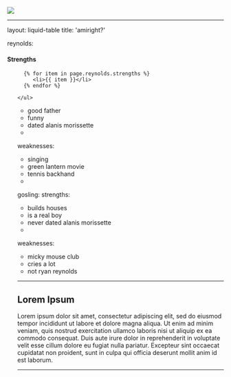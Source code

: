 ![]({{site.url}}/assets/img/ryan-v-ryan.jpg)  

---
layout: liquid-table
title: 'amiright?'

reynolds:

<h4>  Strengths  </h4>
    <ul>
      
      {% for item in page.reynolds.strengths %}
         <li>{{ item }}</li>
      {% endfor %}
      
    </ul>
  - good father
  - funny
  - dated alanis morissette
  - 
  weaknesses: 
  - singing
  - green lantern movie
  - tennis backhand 
  - 
gosling:
  strengths: 
  - builds houses
  - is a real boy
  - never dated alanis morissette
  - 
  weaknesses: 
  - micky mouse club
  - cries a lot
  - not ryan reynolds
---


## Lorem Ipsum

Lorem ipsum dolor sit amet, consectetur adipiscing elit, sed do eiusmod tempor incididunt ut labore et dolore magna aliqua. Ut enim ad minim veniam, quis nostrud exercitation ullamco laboris nisi ut aliquip ex ea commodo consequat. Duis aute irure dolor in reprehenderit in voluptate velit esse cillum dolore eu fugiat nulla pariatur. Excepteur sint occaecat cupidatat non proident, sunt in culpa qui officia deserunt mollit anim id est laborum.

<a href="https://github.com/DS4PS/barebones-jekyll/blob/master/_layouts/liquid-table.html" target = "_blank"> 
          
</a>

<hr>
